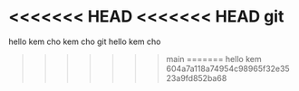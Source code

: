 <<<<<<< HEAD
<<<<<<< HEAD
git
=======
hello kem cho 
kem cho git 
hello kem cho  
>>>>>>> main
=======
hello kem
>>>>>>> 604a7a118a74954c98965f32e3523a9fd852ba68
